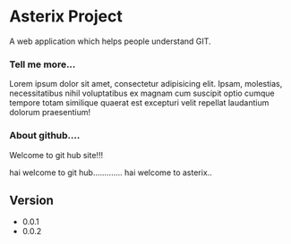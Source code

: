 Asterix Project
=======
A web application which helps people understand GIT.

### Tell me more...
Lorem ipsum dolor sit amet, consectetur adipisicing elit. Ipsam, molestias, necessitatibus nihil voluptatibus ex magnam cum suscipit optio cumque tempore totam similique quaerat est excepturi velit repellat laudantium dolorum praesentium!

### About github....
Welcome to git hub site!!! 

hai welcome to git hub.............
hai welcome to asterix..



## Version
* 0.0.1
* 0.0.2

